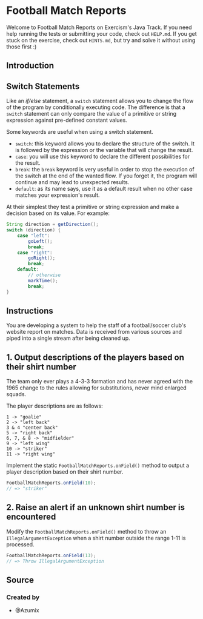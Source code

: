 # Football Match Reports

Welcome to Football Match Reports on Exercism's Java Track.
If you need help running the tests or submitting your code, check out `HELP.md`.
If you get stuck on the exercise, check out `HINTS.md`, but try and solve it without using those first :)

## Introduction

## Switch Statements

Like an _if/else_ statement, a `switch` statement allows you to change the flow of the program by conditionally executing code.
The difference is that a `switch` statement can only compare the value of a primitive or string expression against pre-defined constant values.

Some keywords are useful when using a switch statement.

- `switch`: this keyword allows you to declare the structure of the switch.
  It is followed by the expression or the variable that will change the result.
- `case`: you will use this keyword to declare the different possibilities for the result.
- `break`: the `break` keyword is very useful in order to stop the execution of the switch at the end of the wanted flow.
  If you forget it, the program will continue and may lead to unexpected results.
- `default`: as its name says, use it as a default result when no other case matches your expression's result.

At their simplest they test a primitive or string expression and make a decision based on its value.
For example:

```java
String direction = getDirection();
switch (direction) {
    case "left":
        goLeft();
        break;
    case "right":
        goRight();
        break;
    default:
        // otherwise
        markTime();
        break;
}
```

## Instructions

You are developing a system to help the staff of a football/soccer club's website report on matches.
Data is received from various sources and piped into a single stream after being cleaned up.

## 1. Output descriptions of the players based on their shirt number

The team only ever plays a 4-3-3 formation and has never agreed with the 1965 change to the rules allowing for substitutions, never mind enlarged squads.

The player descriptions are as follows:

```text
1 -> "goalie"
2 -> "left back"
3 & 4 "center back"
5 -> "right back"
6, 7, & 8 -> "midfielder"
9 -> "left wing"
10 -> "striker"
11 -> "right wing"
```

Implement the static `FootballMatchReports.onField()` method to output a player description based on their shirt number.

```java
FootballMatchReports.onField(10);
// => "striker"
```

## 2. Raise an alert if an unknown shirt number is encountered

Modify the `FootballMatchReports.onField()` method to throw an `IllegalArgumentException` when a shirt number outside the range 1-11 is processed.

```java
FootballMatchReports.onField(13);
// => Throw IllegalArgumentException
```

## Source

### Created by

- @Azumix